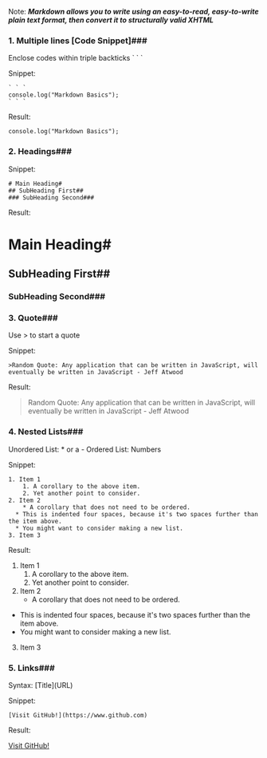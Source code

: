 Note: ***Markdown allows you to write using an easy-to-read, easy-to-write plain text format, then convert it to structurally valid XHTML***

### 1. Multiple lines [Code Snippet]###

Enclose codes within triple backticks \` \` \`

Snippet:

```
` ` `
console.log("Markdown Basics");
` ` `
```

Result:

```
console.log("Markdown Basics");
```

### 2. Headings###

Snippet:

```
# Main Heading#
## SubHeading First##
### SubHeading Second###
```

Result:

# Main Heading#
## SubHeading First##
### SubHeading Second###

### 3. Quote###

Use > to start a quote

Snippet:

```
>Random Quote: Any application that can be written in JavaScript, will eventually be written in JavaScript - Jeff Atwood
```

Result:
>Random Quote: Any application that can be written in JavaScript, will eventually be written in JavaScript - Jeff Atwood


### 4. Nested Lists###

Unordered List: * or a -
Ordered List: Numbers

Snippet:

```
1. Item 1
	1. A corollary to the above item.
	2. Yet another point to consider.
2. Item 2
	* A corollary that does not need to be ordered.
  * This is indented four spaces, because it's two spaces further than the item above.
  * You might want to consider making a new list.
3. Item 3
```

Result:

1. Item 1
	1. A corollary to the above item.
	2. Yet another point to consider.
2. Item 2
	* A corollary that does not need to be ordered.
  * This is indented four spaces, because it's two spaces further than the item above.
  * You might want to consider making a new list.
3. Item 3

### 5. Links###
Syntax: \[Title](URL)

Snippet:

```
[Visit GitHub!](https://www.github.com)
```

Result:

[Visit GitHub!](https://www.github.com)
